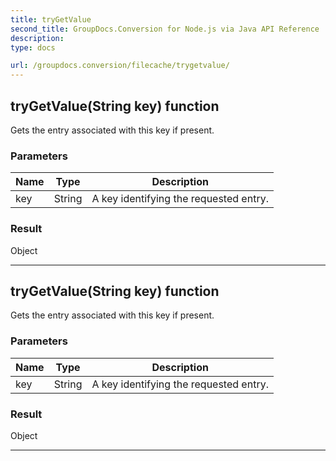 ```yaml
---
title: tryGetValue
second_title: GroupDocs.Conversion for Node.js via Java API Reference
description: 
type: docs

url: /groupdocs.conversion/filecache/trygetvalue/
---
```


## tryGetValue(String key)  function
Gets the entry associated with this key if present.

### Parameters

| Name | Type | Description |
| --- | --- | --- |
| key | String | A key identifying the requested entry. |

### Result
Object


---


## tryGetValue(String key)  function
Gets the entry associated with this key if present.

### Parameters

| Name | Type | Description |
| --- | --- | --- |
| key | String | A key identifying the requested entry. |

### Result
Object


---


